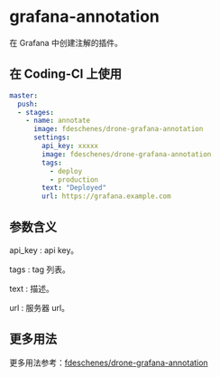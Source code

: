 # grafana-annotation

在 Grafana 中创建注解的插件。

## 在 Coding-CI 上使用

```yml
master:
  push:
  - stages:
    - name: annotate
      image: fdeschenes/drone-grafana-annotation
      settings:
        api_key: xxxxx
        image: fdeschenes/drone-grafana-annotation
        tags:
          - deploy
          - production
        text: "Deployed"
        url: https://grafana.example.com

```

## 参数含义

api_key
: api key。

tags
: tag 列表。

text
: 描述。

url
: 服务器 url。

## 更多用法

更多用法参考：[fdeschenes/drone-grafana-annotation](https://github.com/fdeschenes/drone-grafana-annotation)
